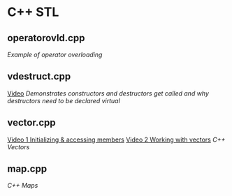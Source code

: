 # C++ STL

## operatorovld.cpp

*Example of operator overloading*

## vdestruct.cpp

[Video](https://youtu.be/8OKllpDnhbU)
*Demonstrates constructors and destructors get called and why destructors need to be declared virtual*

## vector.cpp

[Video 1 Initializing & accessing members](https://youtu.be/xabMvAstrD4)
[Video 2 Working with vectors](https://youtu.be/CADgXFk8Dio)
*C++ Vectors*

## map.cpp

*C++ Maps*
